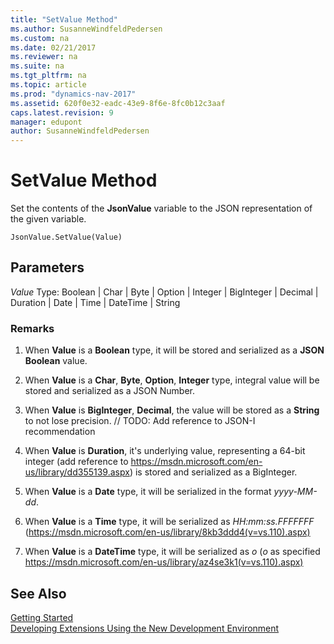 ```yaml
---
title: "SetValue Method"
ms.author: SusanneWindfeldPedersen
ms.custom: na
ms.date: 02/21/2017
ms.reviewer: na
ms.suite: na
ms.tgt_pltfrm: na
ms.topic: article
ms.prod: "dynamics-nav-2017"
ms.assetid: 620f0e32-eadc-43e9-8f6e-8fc0b12c3aaf
caps.latest.revision: 9
manager: edupont
author: SusanneWindfeldPedersen
---
```


# SetValue Method

Set the contents of the **JsonValue** variable to the JSON representation of the given variable.

```
JsonValue.SetValue(Value)
```

## Parameters
*Value*
Type: Boolean | Char | Byte | Option | Integer | BigInteger | Decimal | Duration | Date | Time | DateTime | String


### Remarks
1. When **Value** is a **Boolean** type, it will be stored and serialized as a **JSON Boolean** value.

2. When **Value** is a **Char**, **Byte**, **Option**, **Integer** type, integral value will be stored and serialized as a JSON Number.

3. When **Value** is **BigInteger**, **Decimal**, the value will be stored as a **String** to not lose precision. // TODO: Add reference to JSON-I recommendation

4. When **Value** is **Duration**, it's underlying value, representing a 64-bit integer (add reference to https://msdn.microsoft.com/en-us/library/dd355139.aspx) is stored and serialized as a BigInteger.

5. When **Value** is a **Date** type, it will be serialized in the format *yyyy-MM-dd*.

6. When **Value** is a **Time** type, it will be serialized as *HH:mm:ss.FFFFFFF* (https://msdn.microsoft.com/en-us/library/8kb3ddd4(v=vs.110).aspx)

7. When **Value** is a **DateTime** type, it will be serialized as *o* (*o* as specified https://msdn.microsoft.com/en-us/library/az4se3k1(v=vs.110).aspx)

## See Also
[Getting Started](newdev-get-started.md)  
[Developing Extensions Using the New Development Environment](newdev-dev-overview.md)

